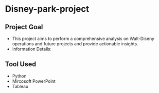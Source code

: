 # Disney-park-project
## Project Goal
- This project aims to perform a comprehensive analysis on Walt-Diseny operations and future projects and provide actionable insights.
- Information Details: 

## Tool Used
- Python
- Mircosoft PowerPoint
- Tableau
